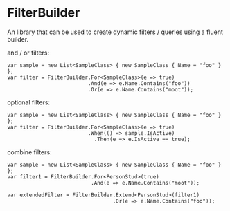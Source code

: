 # FilterBuilder
An library that can be used to create dynamic filters / queries using a fluent builder. 

and / or filters:

    var sample = new List<SampleClass> { new SampleClass { Name = "foo" } };
    var filter = FilterBuilder.For<SampleClass>(e => true)
                              .And(e => e.Name.Contains("foo"))
                              .Or(e => e.Name.Contains("moot"));

optional filters:

    var sample = new List<SampleClass> { new SampleClass { Name = "foo" } };
    var filter = FilterBuilder.For<SampleClass>(e => true)
                              .When(() => sample.IsActive)
                                .Then(e => e.IsActive == true);
              


combine filters:

    var sample = new List<SampleClass> { new SampleClass { Name = "foo" } };
    var filter1 = FilterBuilder.For<PersonStud>(true)
                               .And(e => e.Name.Contains("moot"));
 
    var extendedFilter = FilterBuilder.Extend<PersonStud>(filter1)
                                      .Or(e => e.Name.Contains("foo"));
                                    

                              
              
